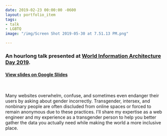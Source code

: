 ```yaml
---
date: 2019-02-23 00:00:00 -0600
layout: portfolio_item
tags:
- talk
- LGBTQ
image: "/img/Screen Shot 2019-05-30 at 7.51.13 PM.png"

---
```

### An hourlong talk presented at [World Information Architecture Day 2019](https://www.worldiaday.org/events/chicago/2019).

#### [View slides on Google Slides](https://docs.google.com/presentation/d/1w0fDn8c4JTaoCj1i2WnQ8afBFQeegH_y49ZK50VV6yA/edit?usp=sharing)

<br>

Many websites overwhelm, confuse, and sometimes even endanger their users by asking about gender incorrectly. Transgender, intersex, and nonbinary people are often discluded from online spaces or forced to remain anonymous due to these practices. I'll share my expertise as a web engineer and my experience as a transgender person to help you better gather the data you actually need while making the world a more inclusive place.